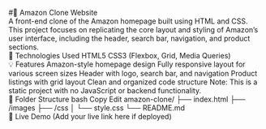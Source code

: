 #🛒 Amazon Clone Website <br>
A front-end clone of the Amazon homepage built using HTML and CSS. This project focuses on replicating the core layout and styling of Amazon’s user interface, including the header, search bar, navigation, and product sections.
<br>
🔧 Technologies Used
HTML5
CSS3 (Flexbox, Grid, Media Queries)
<br>
💡 Features
Amazon-style homepage design
Fully responsive layout for various screen sizes
Header with logo, search bar, and navigation
Product listings with grid layout
Clean and organized code structure
Note: This is a static project with no JavaScript or backend functionality.
<br>
📁 Folder Structure
bash
Copy
Edit
amazon-clone/
├── index.html
├── /images
├── /css
│   └── style.css
└── README.md
<br>
🚀 Live Demo
(Add your live link here if deployed)
